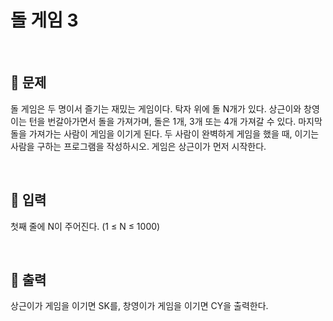 # 돌 게임 3

<br>

## 🔎 문제
돌 게임은 두 명이서 즐기는 재밌는 게임이다.
탁자 위에 돌 N개가 있다. 상근이와 창영이는 턴을 번갈아가면서 돌을 가져가며, 돌은 1개, 3개 또는 4개 가져갈 수 있다. 마지막 돌을 가져가는 사람이 게임을 이기게 된다.
두 사람이 완벽하게 게임을 했을 때, 이기는 사람을 구하는 프로그램을 작성하시오. 게임은 상근이가 먼저 시작한다.

<br>

## 📁 입력
첫째 줄에 N이 주어진다. (1 ≤ N ≤ 1000)

<br>

## 📂 출력
상근이가 게임을 이기면 SK를, 창영이가 게임을 이기면 CY을 출력한다.